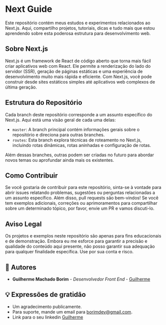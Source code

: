 # Next Guide

Este repositório contém meus estudos e experimentos relacionados ao Next.js. Aqui, compartilho projetos, tutoriais, dicas e tudo mais que estou aprendendo sobre esta poderosa estrutura para desenvolvimento web.

## Sobre Next.js

Next.js é um framework de React de código aberto que torna mais fácil criar aplicativos web com React. Ele permite a renderização do lado do servidor (SSR), geração de páginas estáticas e uma experiência de desenvolvimento muito mais rápida e eficiente. Com Next.js, você pode construir desde sites estáticos simples até aplicativos web complexos de última geração.

## Estrutura do Repositório

Cada branch deste repositório corresponde a um assunto específico do Next.js. Aqui está uma visão geral de cada uma delas:

- `master`: A branch principal contém informações gerais sobre o repositório e direciona para outras branches.
- `routes`: Esta branch explora técnicas de roteamento no Next.js, incluindo rotas dinâmicas, rotas aninhadas e configuração de rotas.

Além dessas branches, outras podem ser criadas no futuro para abordar novos temas ou aprofundar ainda mais os existentes.

## Como Contribuir

Se você gostaria de contribuir para este repositório, sinta-se à vontade para abrir issues relatando problemas, sugestões ou perguntas relacionadas a um assunto específico. Além disso, pull requests são bem-vindos! Se você tem exemplos adicionais, correções ou aprimoramentos para compartilhar sobre um determinado tópico, por favor, envie um PR e vamos discuti-lo.

## Aviso Legal

Os projetos e exemplos neste repositório são apenas para fins educacionais e de demonstração. Embora eu me esforce para garantir a precisão e qualidade do conteúdo aqui presente, não posso garantir sua adequação para qualquer finalidade específica. Use por sua conta e risco.

## 👷 Autores

* **Guilherme Machado Borim** - *Desenvolvedor Front End* - [Guilherme](https://github.com/guilhermeborim)
  
## 💡 Expressões de gratidão

* Um agradecimento publicamente.
* Para suporte, mande um email para borimdev@gmail.com.
* Link para o seu linkedin [Guilherme](https://www.linkedin.com/in/guilherme-borim/)
